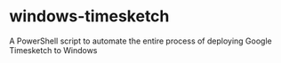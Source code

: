 # windows-timesketch
A PowerShell script to automate the entire process of deploying Google Timesketch to Windows
